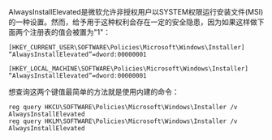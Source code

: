 AlwaysInstallElevated是微软允许非授权用户以SYSTEM权限运行安装文件(MSI)的一种设置。然而，给予用于这种权利会存在一定的安全隐患，因为如果这样做下面两个注册表的值会被置为"1"：
```
[HKEY_CURRENT_USER\SOFTWARE\Policies\Microsoft\Windows\Installer]
“AlwaysInstallElevated”=dword:00000001 

[HKEY_LOCAL_MACHINE\SOFTWARE\Policies\Microsoft\Windows\Installer]
“AlwaysInstallElevated”=dword:00000001
```
想查询这两个键值最简单的方法就是使用内建的命令：
```
reg query HKCU\SOFTWARE\Policies\Microsoft\Windows\Installer /v AlwaysInstallElevated
reg query HKLM\SOFTWARE\Policies\Microsoft\Windows\Installer /v AlwaysInstallElevated
```
